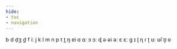```yaml
---
hide:
- toc
- navigation
---
```

b
d
d̠ʒ
d̪
f
iː
j
k
l
m
n
p
t
t̪
ŋ
ɐi
ɑ
ɑː
ɔ
ɔː
ɖ
ə
əi
əː
ɛ
ɛː
ɡ
ɪ
ɭ
ɳ
ɾ
ʈ
ʊː
ʊ̈i
ʊ̞
ʋ
